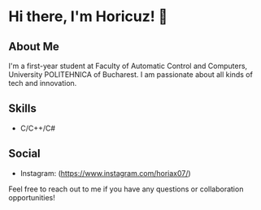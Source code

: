 # Hi there, I'm Horicuz! 👋

## About Me
I'm a first-year student at Faculty of Automatic Control and Computers, University POLITEHNICA of Bucharest. I am passionate about all kinds of tech and innovation.

## Skills
- C/C++/C#

## Social
- Instagram: (https://www.instagram.com/horiax07/)

Feel free to reach out to me if you have any questions or collaboration opportunities!
